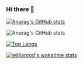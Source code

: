 ### Hi there 👋

[![Anurag's GitHub stats](https://github-readme-stats.vercel.app/api?username=Hassams)](https://github.com/anuraghazra/github-readme-stats)

![Anurag's GitHub stats](https://github-readme-stats.vercel.app/api?username=Hassams&show_icons=true)

[![Top Langs](https://github-readme-stats.vercel.app/api/top-langs/?username=Hassams)](https://github.com/anuraghazra/github-readme-stats)

[![willianrod's wakatime stats](https://github-readme-stats.vercel.app/api/wakatime?username=Hassams)](https://github.com/anuraghazra/github-readme-stats)

<!--
**Hassams/Hassams** is a ✨ _special_ ✨ repository because its `README.md` (this file) appears on your GitHub profile.

Here are some ideas to get you started:

- 🔭 I’m currently working on ...
- 🌱 I’m currently learning ...
- 👯 I’m looking to collaborate on ...
- 🤔 I’m looking for help with ...
- 💬 Ask me about ...
- 📫 How to reach me: ...
- 😄 Pronouns: ...
- ⚡ Fun fact: ...
-->
